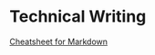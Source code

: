 # Technical Writing

[Cheatsheet for Markdown](https://github.com/adam-p/markdown-here/wiki/Markdown-Cheatsheet)